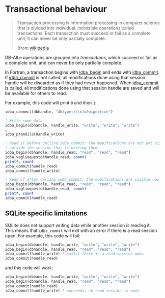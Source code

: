 # Transactional behaviour

> Transaction processing is information processing in computer science that is
> divided into individual, indivisible operations called transactions. Each
> transaction must succeed or fail as a complete unit; it can never be only
> partially complete.
>
> (from [wikipedia](https://en.wikipedia.org/wiki/Transaction_processing)

DB-All.e operations are grouped into *transactions*, which succeed or fail as a
complete unit, and can never be only partially complete.

In Fortran, a transaction begins with [idba_begin][] and ends with
[idba_commit][]. If [idba_commit][] is not called, all modifications done using
that session handle will be discarded as if they had never happened. When
[idba_commit][] is called, all modifications done using that session handle are
saved and will be available for others to read.

For example, this code will print `0` and then `1`:

```fortran
idba_connect(dbhandle, "dbtype://info?wipe=true")

! Write some data
idba_begin(dbhandle, handle_write, "write", "write", "write")
…
idba_prendilo(handle_write)

! Read it before calling idba_commit: the modifications are not yet visible
! outside the session that is writing them
idba_begin(dbhandle, handle_read, "read", "read", "read")
idba_voglioquesto(handle_read, count)
print*, count
idba_commit(handle_read)
idba_commit(handle_write)

! Read if after calling idba_commit: the modifications are visible now
idba_begin(dbhandle, handle_read, "read", "read", "read")
idba_voglioquesto(handle_read, count)
print*, count
idba_commit(handle_read)
```

## SQLite specific limitations

SQLite does not support writing data while another session is reading it. This
means that `idba_commit` will exit with an error if there is a read session
open. For example, this code will fail:

```fortran
idba_begin(dbhandle, handle_write, "write", "write", "write")
idba_begin(dbhandle, handle_read, "read", "read", "read")
idba_commit(handle_write) ! fails: there is a read session open
idba_commit(handle_read)
```

and this code will work:

```fortran
idba_begin(dbhandle, handle_write, "write", "write", "write")
idba_begin(dbhandle, handle_read, "read", "read", "read")
idba_commit(handle_read)
idba_commit(handle_write) ! succeeds: no read session is open
```

[idba_begin]: fapi_reference.md#idba_begin
[idba_commit]: fapi_reference.md#idba_commit
